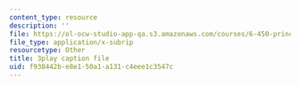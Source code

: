 ```yaml
---
content_type: resource
description: ''
file: https://ol-ocw-studio-app-qa.s3.amazonaws.com/courses/6-450-principles-of-digital-communications-i-fall-2006/f938442be8e150a1a131c4eee1c3547c_dSviy9E6Pz0.vtt
file_type: application/x-subrip
resourcetype: Other
title: 3play caption file
uid: f938442b-e8e1-50a1-a131-c4eee1c3547c
---
```

